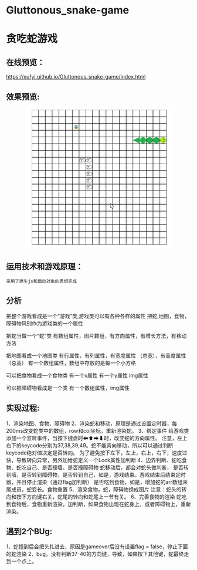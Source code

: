 # Gluttonous_snake-game
贪吃蛇游戏
=============

在线预览：
-----
https://xufyi.github.io/Gluttonous_snake-game/index.html

效果预览:
-----
<div align=center>
   <img src="https://github.com/Xufyi/Gluttonous_snake-game/blob/master/snakeGame.gif" width="400">  
  
</div>

运用技术和游戏原理：
-----
`采用了原生js和面向对象的思想完成`

分析
-----
把整个游戏看成是一个“游戏”类,游戏类可以有各种各样的属性
把蛇,地图，食物，障碍物风别作为游戏类的一个属性

把蛇当做一个“蛇”类
有数组属性，图片数组，有方向属性，有增长方法，有移动方法

把地图看成一个地图类
有行属性，有列属性，有宽度属性 （总宽），有高度属性  （总高）
有一个数组属性，数组中存放的是每一个小方格

可以把食物看成一个食物类
有一个x属性
有一个y属性
img属性

可以把障碍物看成是一个类
有一个数组属性，img属性


实现过程:
--------
1、渲染地图、食物、障碍物
2、渲染蛇和移动，原理是通过设置定时器，每200ms改变蛇类中的数组，row和col坐标，重新渲染蛇。
3、绑定事件
   给游戏类添加一个监听事件，当按下键盘时⬅⬆➡⬇时，改变蛇的方向属性。
   注意，左上右下的keycode分别为37,38,39,49。蛇不能背向移动，所以可以通过判断keycode绝对值决定是否转向。
   为了避免按下左下，左上，右上，右下，速度过快，导致转向异常，另外加给蛇定义一个Lock属性加判断
4、边界判断、蛇吃食物、蛇吃自己、是否撞墙、是否撞障碍物
   蛇移动后，都会对蛇头做判断，
      是否转到墙，是否转到障碍物，是否转到自己，如是，游戏结束。游戏结束后结束定时器，并且停止渲染（通过flag加判断）
      是否吃到食物，如是，增加蛇的arr数组末尾成员，蛇变长。食物重置
5、渲染食物，蛇，障碍物换成图片
   注意：蛇头的转向和按下方向键右关，蛇尾的转向和蛇尾上一节有关。
6、完善食物的渲染
   蛇吃到食物后，食物重新渲染，加判断，如果食物出现在蛇身上，或者障碍物上，重新渲染。

遇到2个BUg:
----
1、蛇撞到后会把头扎进去，原因是gameover后没有设置flag = false，停止下面的蛇渲染
2、bug，没有判断37-40的方向键，导致，如果按下其他键，蛇最终走到一个点上。
